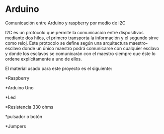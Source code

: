 # Arduino

Comunicación entre Arduino y raspberry por medio de I2C

I2C es un protocolo que permite la comunicación entre dispositivos mediante dos hilos, el primero transporta la información y el segundo sirve como reloj. Este protocolo se define según una arquitectura maestro-esclavo donde un único maestro podrá comunicarse con cualquier esclavo y donde los esclavos se comunicarán con el maestro siempre que éste lo ordene explícitamente a uno de ellos.

El material usado para este proyecto es el siguiente:

*Raspberry

*Arduino Uno

*Led

*Resistencia 330 ohms

*pulsador o botón

*Jumpers 

